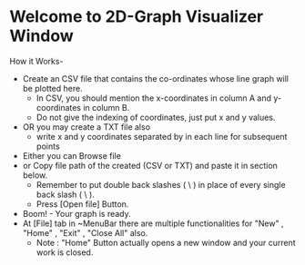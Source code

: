 # Welcome to 2D-Graph Visualizer Window

How it Works-

* Create an CSV file that contains the co-ordinates whose line graph will be plotted here.
	* In CSV, you should mention the x-coordinates in column A and y-coordinates in column B.
	* Do not give the indexing of coordinates, just put x and y values.
* OR you may create a TXT file also
	* write x and y coordinates separated by <spacebar> in each line for subsequent points
* Either you can Browse file
* or Copy file path of the created (CSV or TXT) and paste it in section below.
	* Remember to put double back slashes ( \\ ) in place of every single back slash ( \ ).
	* Press [Open file] Button.
* Boom! - Your graph is ready.
* At [File] tab in ~MenuBar there are multiple functionalities for "New" , "Home" , "Exit" , "Close All" also.
	* Note : "Home" Button actually opens a new window and your current work is closed.
